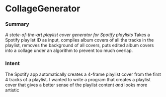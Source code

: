 # CollageGenerator
### Summary
_A state-of-the-art playlist cover generator for Spotify playlists_
Takes a Spotify playlist ID as input, compiles album covers of all the tracks in the playlist, removes the background of all covers, puts edited album covers into a collage under an algorithm to prevent too much overlap.
### Intent
The Spotify app automatically creates a 4-frame playlist cover from the first 4 tracks of a playlist. 
I wanted to write a program that creates a playlist cover that gives a better sense of the playlist content _and_ looks more artistic